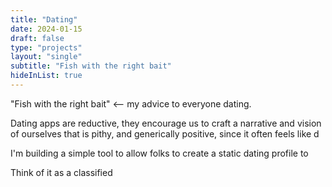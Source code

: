 ```yaml
---
title: "Dating"
date: 2024-01-15
draft: false
type: "projects"
layout: "single"
subtitle: "Fish with the right bait"
hideInList: true
---
```


"Fish with the right bait" <-- my advice to everyone dating.



Dating apps are reductive, they encourage us to craft a narrative and vision of ourselves
that is pithy, and generically positive, since it often feels like d

I'm building a simple tool to allow folks to create a static dating profile to

Think of it as a classified 